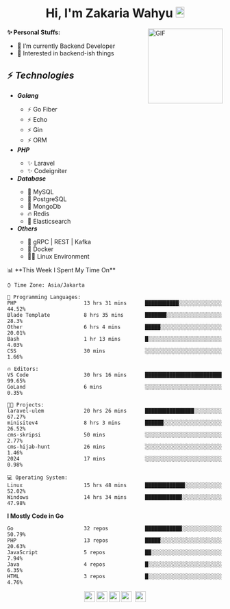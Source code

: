 <h1 align="center">Hi, I'm Zakaria Wahyu <img src="https://github.com/TheDudeThatCode/TheDudeThatCode/blob/master/Assets/Hi.gif" width="20px" height="25px"></h1>

<img align="right" alt="GIF" height="175px" src="https://www.nayakapratama.co.id/wp-content/uploads/2019/07/Website-Maintenance.gif" />

**✨ Personal Stuffs:**
- 🔭 I’m currently Backend Developer
- 🌱 Interested in backend-ish things

<h2>⚡ <i>Technologies</i></h2>
<ul>
<li><strong><i>Golang</i></strong></li>
  <ul>
    <li>⚡ Go Fiber</li>
    <li>⚡ Echo</li>
    <li>⚡ Gin</li>
    <li>⚡ ORM</li>
  </ul>
<li><strong><i>PHP</i></strong></li>
  <ul>
    <li>✨ Laravel</li>
    <li>✨ Codeigniter</li>
  </ul>
<li><strong><i>Database</i></strong></li>
  <ul>
    <li>🐬 MySQL</li>
    <li>🐘 PostgreSQL</li>
    <li>🍃 MongoDb</li>
    <li>🔥 Redis</li>
    <li>🔎 Elasticsearch</li>
  </ul>
  <li><strong><i>Others</i></strong></li>
  <ul>
    <li>💫 gRPC | REST | Kafka</li>
    <li>🐳 Docker</li>
    <li>👨‍💻 Linux Environment</li>
  </ul>
</ul>
<!--START_SECTION:waka-->
📊 **This Week I Spent My Time On** 

```text
⌚︎ Time Zone: Asia/Jakarta

💬 Programming Languages: 
PHP                      13 hrs 31 mins      ███████████░░░░░░░░░░░░░░   44.52% 
Blade Template           8 hrs 35 mins       ███████░░░░░░░░░░░░░░░░░░   28.3% 
Other                    6 hrs 4 mins        █████░░░░░░░░░░░░░░░░░░░░   20.01% 
Bash                     1 hr 13 mins        █░░░░░░░░░░░░░░░░░░░░░░░░   4.03% 
CSS                      30 mins             ░░░░░░░░░░░░░░░░░░░░░░░░░   1.66%

🔥 Editors: 
VS Code                  30 hrs 16 mins      █████████████████████████   99.65% 
GoLand                   6 mins              ░░░░░░░░░░░░░░░░░░░░░░░░░   0.35%

🐱‍💻 Projects: 
laravel-ulem             20 hrs 26 mins      ████████████████░░░░░░░░░   67.27% 
minisitev4               8 hrs 3 mins        ██████░░░░░░░░░░░░░░░░░░░   26.52% 
cms-skripsi              50 mins             ░░░░░░░░░░░░░░░░░░░░░░░░░   2.77% 
cms-hijab-hunt           26 mins             ░░░░░░░░░░░░░░░░░░░░░░░░░   1.46% 
2024                     17 mins             ░░░░░░░░░░░░░░░░░░░░░░░░░   0.98%

💻 Operating System: 
Linux                    15 hrs 48 mins      █████████████░░░░░░░░░░░░   52.02% 
Windows                  14 hrs 34 mins      ████████████░░░░░░░░░░░░░   47.98%

```

**I Mostly Code in Go** 

```text
Go                       32 repos            ████████████░░░░░░░░░░░░░   50.79% 
PHP                      13 repos            █████░░░░░░░░░░░░░░░░░░░░   20.63% 
JavaScript               5 repos             ██░░░░░░░░░░░░░░░░░░░░░░░   7.94% 
Java                     4 repos             █░░░░░░░░░░░░░░░░░░░░░░░░   6.35% 
HTML                     3 repos             █░░░░░░░░░░░░░░░░░░░░░░░░   4.76%

```



<!--END_SECTION:waka-->

<p align="center">
<a href="https://www.linkedin.com/in/zakariawahyu" target="_blank"><img src="https://img.shields.io/badge/linkedin-%230077B5.svg?&style=for-the-badge&logo=linkedin&logoColor=white" height=25></a>
<a href="https://medium.com/@zakariawahyu" target="_blank"><img src="https://img.shields.io/badge/Medium-12100E?style=for-the-badge&logo=medium&logoColor=white" height=25></a>
<a href="https://medium.com/@zakariawahyu" target="_blank"><img src="https://img.shields.io/badge/Portfolio-2300843e?style=for-the-badge&logo=About.me&logoColor=white" height=25></a>
<a href="https://www.twitter.com/_zakariawahyu" target="_blank"><img src="https://img.shields.io/badge/twitter-%231DA1F2.svg?&style=for-the-badge&logo=twitter&logoColor=white" height=25></a> 
<a href="https://www.instagram.com/_zakariawahyu" target="_blank"><img src="https://img.shields.io/badge/instagram-%23E4405F.svg?&style=for-the-badge&logo=instagram&logoColor=white" height=25></a>

